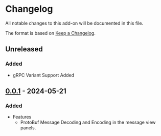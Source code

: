 # Changelog
All notable changes to this add-on will be documented in this file.

The format is based on [Keep a Changelog](https://keepachangelog.com/en/1.0.0/).

## Unreleased

### Added
- gRPC Variant Support Added

## [0.0.1] - 2024-05-21

### Added
- Features
  - ProtoBuf Message Decoding and Encoding in the message view panels.

[0.0.1]: https://github.com/zaproxy/zap-extensions/releases/grpc-v0.0.1
